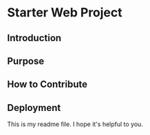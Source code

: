 # Starter Web Project
## Introduction
## Purpose
## How to Contribute
## Deployment
This is my readme file. I hope it's helpful to you.